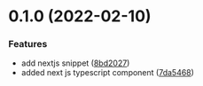 # 0.1.0 (2022-02-10)


### Features

* add nextjs snippet ([8bd2027](https://github.com/avneesh0612/React-Next.js-snippets/commit/8bd2027d3a8fc5d30ea926319f263f029463139d))
* added next js typescript component ([7da5468](https://github.com/avneesh0612/React-Next.js-snippets/commit/7da54689a5ab29ac27d9cf7c5dbf48e3e7f80ed8))



